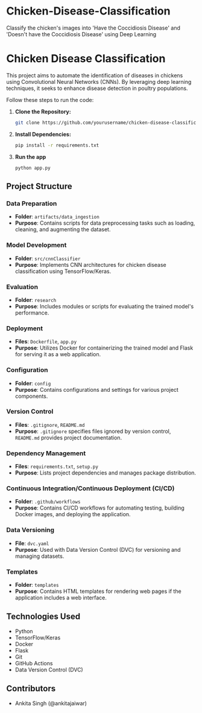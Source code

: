 # Chicken-Disease-Classification
Classify the chicken's images into 'Have the Coccidiosis Disease' and 'Doesn't have the Coccidiosis Disease' using Deep Learning


# Chicken Disease Classification

This project aims to automate the identification of diseases in chickens using Convolutional Neural Networks (CNNs). By leveraging deep learning techniques, it seeks to enhance disease detection in poultry populations.

Follow these steps to run the code:

1. **Clone the Repository:**
   ```bash
   git clone https://github.com/yourusername/chicken-disease-classification.git

2. **Install Dependencies:**
   ```bash
   pip install -r requirements.txt

3. **Run the app**
   ```
   python app.py

## Project Structure

### Data Preparation
- **Folder**: `artifacts/data_ingestion`
- **Purpose**: Contains scripts for data preprocessing tasks such as loading, cleaning, and augmenting the dataset.

### Model Development
- **Folder**: `src/cnnClassifier`
- **Purpose**: Implements CNN architectures for chicken disease classification using TensorFlow/Keras.

### Evaluation
- **Folder**: `research`
- **Purpose**: Includes modules or scripts for evaluating the trained model's performance.

### Deployment
- **Files**: `Dockerfile`, `app.py`
- **Purpose**: Utilizes Docker for containerizing the trained model and Flask for serving it as a web application.

### Configuration
- **Folder**: `config`
- **Purpose**: Contains configurations and settings for various project components.

### Version Control
- **Files**: `.gitignore`, `README.md`
- **Purpose**: `.gitignore` specifies files ignored by version control, `README.md` provides project documentation.

### Dependency Management
- **Files**: `requirements.txt`, `setup.py`
- **Purpose**: Lists project dependencies and manages package distribution.

### Continuous Integration/Continuous Deployment (CI/CD)
- **Folder**: `.github/workflows`
- **Purpose**: Contains CI/CD workflows for automating testing, building Docker images, and deploying the application.

### Data Versioning
- **File**: `dvc.yaml`
- **Purpose**: Used with Data Version Control (DVC) for versioning and managing datasets.

### Templates
- **Folder**: `templates`
- **Purpose**: Contains HTML templates for rendering web pages if the application includes a web interface.

## Technologies Used
- Python
- TensorFlow/Keras
- Docker
- Flask
- Git
- GitHub Actions
- Data Version Control (DVC)

## Contributors
- Ankita Singh (@ankitajaiwar)


